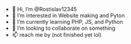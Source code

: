 - 👋 Hi, I’m @Rostislav12345
- 👀 I’m interested in Website making and Pyton
- 🌱 I’m currently learning PHP, JS, and Python
- 💞️ I’m looking to collaborate on something
- 📫 reach me by (not finished yet lol)

<!---
Rostislav12345/Rostislav12345 is a ✨ special ✨ repository because its `README.md` (this file) appears on e
